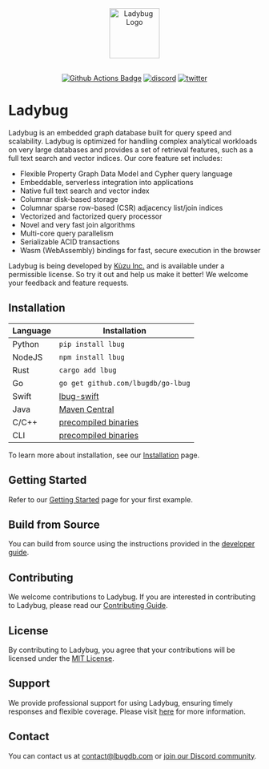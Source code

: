 <div align="center">
  <picture>
    <source srcset="https://lbugdb.com/img/lbug-logo-dark.png" media="(prefers-color-scheme: dark)">
    <img src="https://lbugdb.com/img/lbug-logo.png" height="100" alt="Ladybug Logo">
  </picture>
</div>

<br>

<p align="center">
  <a href="https://github.com/lbugdb/lbug/actions">
    <img src="https://github.com/lbugdb/lbug/actions/workflows/ci-workflow.yml/badge.svg?branch=master" alt="Github Actions Badge"></a>
  <a href="https://discord.gg/VtX2gw9Rug">
    <img src="https://img.shields.io/discord/1196510116388806837?logo=discord" alt="discord" /></a>
  <a href="https://twitter.com/lbugdb">
    <img src="https://img.shields.io/badge/follow-@lbugdb-1DA1F2?logo=twitter" alt="twitter"></a>
</p>

# Ladybug
Ladybug is an embedded graph database built for query speed and scalability. Ladybug is optimized for handling complex analytical workloads 
on very large databases and provides a set of retrieval features, such as a full text search and vector indices. Our core feature set includes:

- Flexible Property Graph Data Model and Cypher query language
- Embeddable, serverless integration into applications
- Native full text search and vector index
- Columnar disk-based storage
- Columnar sparse row-based (CSR) adjacency list/join indices
- Vectorized and factorized query processor
- Novel and very fast join algorithms
- Multi-core query parallelism
- Serializable ACID transactions
- Wasm (WebAssembly) bindings for fast, secure execution in the browser

Ladybug is being developed by [Kùzu Inc.](https://lbugdb.com/) and 
is available under a permissible license. So try it out and help us make it better! We welcome your feedback and feature requests.

## Installation

| Language | Installation                                                           |
| -------- |------------------------------------------------------------------------|
| Python   | `pip install lbug`                                                     |
| NodeJS   | `npm install lbug`                                                     |
| Rust     | `cargo add lbug`                                                       |
| Go       | `go get github.com/lbugdb/go-lbug`                                     |
| Swift    | [lbug-swift](https://github.com/lbugdb/lbug-swift)                     |
| Java     | [Maven Central](https://central.sonatype.com/artifact/com.lbugdb/lbug) |
| C/C++    | [precompiled binaries](https://github.com/lbugdb/lbug/releases/latest) |
| CLI      | [precompiled binaries](https://github.com/lbugdb/lbug/releases/latest) |

To learn more about installation, see our [Installation](https://docs.lbugdb.com/installation) page.

## Getting Started

Refer to our [Getting Started](https://docs.lbugdb.com/get-started/) page for your first example.

## Build from Source

You can build from source using the instructions provided in the [developer guide](https://docs.lbugdb.com/developer-guide).

## Contributing
We welcome contributions to Ladybug. If you are interested in contributing to Ladybug, please read our [Contributing Guide](CONTRIBUTING.md).

## License
By contributing to Ladybug, you agree that your contributions will be licensed under the [MIT License](LICENSE).

## Support 
We provide professional support for using Ladybug, ensuring timely responses and flexible coverage. Please visit [here](https://lbugdb.com/#support) 
for more information.

## Contact
You can contact us at [contact@lbugdb.com](mailto:contact@lbugdb.com) or [join our Discord community](https://discord.gg/VtX2gw9Rug).
